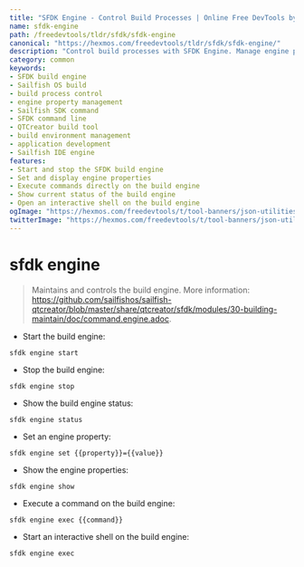```yaml
---
title: "SFDK Engine - Control Build Processes | Online Free DevTools by Hexmos"
name: sfdk-engine
path: /freedevtools/tldr/sfdk/sfdk-engine
canonical: "https://hexmos.com/freedevtools/tldr/sfdk/sfdk-engine/"
description: "Control build processes with SFDK Engine. Manage engine properties, execute commands, and monitor build status for Sailfish OS. Free online tool, no registration required."
category: common
keywords:
- SFDK build engine
- Sailfish OS build
- build process control
- engine property management
- Sailfish SDK command
- SFDK command line
- QTCreator build tool
- build environment management
- application development
- Sailfish IDE engine
features:
- Start and stop the SFDK build engine
- Set and display engine properties
- Execute commands directly on the build engine
- Show current status of the build engine
- Open an interactive shell on the build engine
ogImage: "https://hexmos.com/freedevtools/t/tool-banners/json-utilities-banner.png"
twitterImage: "https://hexmos.com/freedevtools/t/tool-banners/json-utilities-banner.png"
---
```


# sfdk engine

> Maintains and controls the build engine.
> More information: <https://github.com/sailfishos/sailfish-qtcreator/blob/master/share/qtcreator/sfdk/modules/30-building-maintain/doc/command.engine.adoc>.

- Start the build engine:

`sfdk engine start`

- Stop the build engine:

`sfdk engine stop`

- Show the build engine status:

`sfdk engine status`

- Set an engine property:

`sfdk engine set {{property}}={{value}}`

- Show the engine properties:

`sfdk engine show`

- Execute a command on the build engine:

`sfdk engine exec {{command}}`

- Start an interactive shell on the build engine:

`sfdk engine exec`
